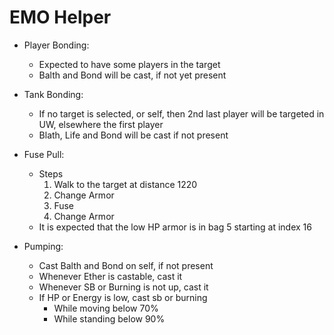 # EMO Helper

- Player Bonding:
  - Expected to have some players in the target
  - Balth and Bond will be cast, if not yet present

- Tank Bonding:
  - If no target is selected, or self, then 2nd last player will be targeted in UW, elsewhere the first player
  - Blath, Life and Bond will be cast if not present

- Fuse Pull:
  - Steps
    1. Walk to the target at distance 1220
    2. Change Armor
    3. Fuse
    4. Change Armor
  - It is expected that the low HP armor is in bag 5 starting at index 16

- Pumping:
  - Cast Balth and Bond on self, if not present
  - Whenever Ether is castable, cast it
  - Whenever SB or Burning is not up, cast it
  - If HP or Energy is low, cast sb or burning
    - While moving below 70%
    - While standing below 90%
